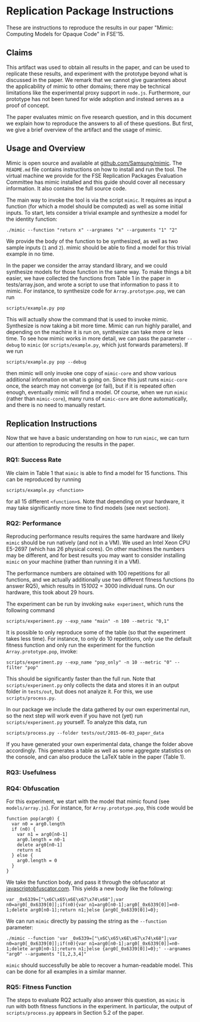 # Replication Package Instructions

These are instructions to reproduce the results in our paper "Mimic: Computing Models for Opaque Code" in FSE'15.

## Claims

This artifact was used to obtain all results in the paper, and can be used to replicate these results, and experiment with the prototype beyond what is discussed in the paper.  We remark that we cannot give guarantees about the applicability of mimic to other domains;  there may be technical limitations like the experimental proxy support in `node.js`.  Furthermore, our prototype has not been tuned for wide adoption and instead serves as a proof of concept.

The paper evaluates mimic on five research question, and in this document we explain how to reproduce the answers to all of these questions.  But first, we give a brief overview of the artifact and the usage of mimic.

## Usage and Overview

Mimic is open source and available at [github.com/Samsung/mimic](https://github.com/Samsung/mimic).  The `README.md` file contains instructions on how to install and run the tool.  The virtual machine we provide for the FSE Replication Packages Evaluation Committee has mimic installed and this guide should cover all necessary information.  It also contains the full source code.

The main way to invoke the tool is via the script `mimic`.  It requires as input a function (for which a model should be computed) as well as some initial inputs.  To start, lets consider a trivial example and synthesize a model for the identity function:

    ./mimic --function "return x" --argnames "x" --arguments "1" "2"

We provide the body of the function to be synthesized, as well as two sample inputs (`1` and `2`).  mimic should be able to find a model for this trivial example in no time.

In the paper we consider the array standard library, and we could synthesize models for those function in the same way.  To make things a bit easier, we have collected the functions from Table 1 in the paper in tests/array.json, and wrote a script to use that information to pass it to mimic.  For instance, to synthesize code for `Array.prototype.pop`, we can run

    scripts/example.py pop

This will actually show the command that is used to invoke mimic.  Synthesize is now taking a bit more time.  Mimic can run highly parallel, and depending on the machine it is run on, synthesize can take more or less time.  To see how mimic works in more detail, we can pass the parameter `--debug` to `mimic` (or `scripts/example.py`, which just forwards parameters).  If we run

    scripts/example.py pop --debug

then mimic will only invoke one copy of `mimic-core` and show various additional information on what is going on.  Since this just runs `mimic-core` once, the search may not converge (or fail), but if it is repeated often enough, eventually mimic will find a model.  Of course, when we run `mimic` (rather than `mimic-core`), many runs of `mimic-core` are done automatically, and there is no need to manually restart.

## Replication Instructions

Now that we have a basic understanding on how to run `mimic`, we can turn our attention to reproducing the results in the paper.

### RQ1: Success Rate

We claim in Table 1 that `mimic` is able to find a model for 15 functions.  This can be reproduced by running

    scripts/example.py <function>

for all 15 different `<function>`s.  Note that depending on your hardware, it may take significantly more time to find models (see next section).

### RQ2: Performance

Reproducing performance results requires the same hardware and likely `mimic` should be run natively (and not in a VM).  We used an Intel Xeon CPU E5-2697 (which has 26 physical cores).  On other machines the numbers may be different, and for best results you may want to consider installing `mimic` on your machine (rather than running it in a VM).

The performance numbers are obtained with 100 repetitions for all functions, and we actually additionally use two different fitness functions (to answer RQ5), which results in 15*100*2 = 3000 individual runs.  On our hardware, this took about 29 hours.

The experiment can be run by invoking `make experiment`, which runs the following command

    scripts/experiment.py --exp_name "main" -n 100 --metric "0,1"

It is possible to only reproduce some of the table (so that the experiment takes less time).  For instance, to only do 10 repetitions, only use the default fitness function and only run the experiment for the function `Array.prototype.pop`, invoke:

    scripts/experiment.py --exp_name "pop_only" -n 10 --metric "0" --filter "pop"

This should be significantly faster than the full run.  Note that `scripts/experiment.py` only collects the data and stores it in an output folder in `tests/out`, but does not analyze it.  For this, we use `scripts/process.py`.

In our package we include the data gathered by our own experimental run, so the next step will work even if you have not (yet) run `scripts/experiment.py` yourself.  To analyze this data, run

    scripts/process.py --folder tests/out/2015-06-03_paper_data

If you have generated your own experimental data, change the folder above accordingly.  This generates a table as well as some aggregate statistics on the console, and can also produce the LaTeX table in the paper (Table 1).

### RQ3: Usefulness



### RQ4: Obfuscation

For this experiment, we start with the model that mimic found (see `models/array.js`).  For instance, for `Array.prototype.pop`, this code would be

    function pop(arg0) {
      var n0 = arg0.length
      if (n0) {
        var n1 = arg0[n0-1]
        arg0.length = n0-1
        delete arg0[n0-1]
        return n1
      } else {
        arg0.length = 0
      }
    }

We take the function body, and pass it through the obfuscator at [javascriptobfuscator.com](http://www.javascriptobfuscator.com/Javascript-Obfuscator.aspx).  This yields a new body like the following:

    var _0x6339=["\x6C\x65\x6E\x67\x74\x68"];var n0=arg0[_0x6339[0]];if(n0){var n1=arg0[n0-1];arg0[_0x6339[0]]=n0-1;delete arg0[n0-1];return n1;}else {arg0[_0x6339[0]]=0};

We can run `mimic` directly by passing the string as the `--function` parameter:

    ./mimic --function 'var _0x6339=["\x6C\x65\x6E\x67\x74\x68"];var n0=arg0[_0x6339[0]];if(n0){var n1=arg0[n0-1];arg0[_0x6339[0]]=n0-1;delete arg0[n0-1];return n1;}else {arg0[_0x6339[0]]=0};' --argnames "arg0" --arguments "[1,2,3,4]"

`mimic` should successfully be able to recover a human-readable model.  This can be done for all examples in a similar manner.

### RQ5: Fitness Function

The steps to evaluate RQ2 actually also answer this question, as `mimic` is run with both fitness functions in the experiment.  In particular, the output of `scripts/process.py` appears in Section 5.2 of the paper.

